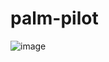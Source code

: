 # palm-pilot
![image](https://user-images.githubusercontent.com/100239887/167326058-407e12f0-4e51-4fd7-9780-dad0282ee08e.png)
